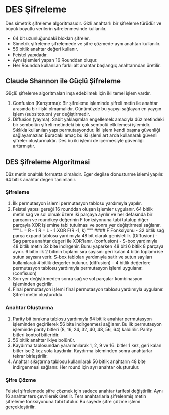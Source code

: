 # DES Şifreleme
  Des simetrik şifreleme algoritmasıdır. Gizli anahtarlı bir şifreleme türüdür ve büyük boyutlu verilerin şifrelenmesinde kullanılır.
  - 64 bit uzunluğundaki blokları şifreler. 
  - Simetrik şifreleme şifrelemede ve şifre çözmede aynı anahtarı kullanılır. 
  - 56 bitlik anahtar değeri kullanır. 
  - Feistel yapıdadır.
  - Aynı işlemleri yapan 16 Rounddan oluşur. 
  - Her Roundda kullanılan farklı alt anahtar başlangıç anahtarından üretilir.
 
 ## Claude Shannon ile Güçlü Şifreleme
   Güçlü şifreleme algoritmaları inşa edebilmek için iki temel işlem vardır.
   1. Confusion (Karıştırma): Bir şifreleme işleminde şifreli metin ile anahtar arasında bir ilişki olmamalıdır. Günümüzde bu yapıyı sağlayan en yaygın işlem (subsitotuon) yer değiştirmedir.
   2. Diffusion (yayma): Sabit yaklaşımları engellemek amacıyla düz metindeki bir sembolün şifreli metindeki bir çok sembolü etkilemesi işlemidir. Sıklıkla kullanılan yapı permutasyondur.
   İki işlem kendi başına güvenliği sağlayamazlar. Buradaki amaç bu iki işlemi art arda kullanarak güvenli şifreler oluşturmaktır. Des bu iki işlemi de içermesiyle güvenliği arttırmıştır.
   
  ## DES Şifreleme Algoritmasi
  Düz metin onaltılık formatta olmalıdır. Eger degilse donusturme islemi yapılır.
  64 bitlik anahtar degeri tanimlanir.
  
  ### Şifreleme
  1. İlk permutasyon islemi permutasyon tablosu yardımıyla yapılır.
  2. Feistel yapısı gereği 16 rounddan oluşan işlemler uygulanır.
    64 bitlik metin sag ve sol olmak üzere iki parçaya ayrılır ve her defasında bir parçanın ve roundkey değerinin F fonksiyonuna tabi tutulup diğer parçayla XOR işlemine tabi tutulması ve sonra yer değiştirmesi sağlanır.
    """
    L = R - 1
    R = L - 1 XOR F(R -1, k)
    """
    #### F Fonksiyonu
    - 32 bitlik sağ parça expand tablosu yardımıyla 48 bit olarak genisletilir. (Diffusion)
    - Sag parca anahtar degeri ile XOR'lanır. (confusion)
    - S-box yardımıyla 48 bitlik metin 32 bite indirgenir. Bunu yaparken 48 biti 6 bitlik 8 parçaya ayırır. 6 bitin ilk 2 bitinin toplamı sıra sayısını geri kalan 4 bitin toplamı ise sutun sayısını verir. S-box tabloları yardımıyla satir ve sutun sayıları kullanılarak 4 bitlik degerler bulunur. (diffusion)
    - 4 bitlik değerlere permutasyon tablosu yardımıyla permutasyon işlemi uygulanır. (confisuon)
  3. Son yer değiştirmeden sonra sağ ve sol parçalar kombinasyon işleminden geçirilir.
  4. Final permutasyon işlemi final permutasyon tablosu yardımıyla uygulanır.
  Şifreli metin oluşturuldu.
  
  ### Anahtar Oluşturma
  1. Parity bit bırakma tablosu yardımıyla 64 bitlik anahtar permutasyon işleminden geçirilerek 56 bite indirgenmesi sağlanır. Bu ilk permutasyon işleminde parity bitleri (8, 16, 24, 32, 40, 48, 56, 64) kaldirilir. Parity bitleri kontrol bitleridir.
  2. 56 bitlik anahtar ikiye bolünür.
  3. Kaydırma tablosundan yararlanılarak 1, 2, 9 ve 16. bitler 1 kez, geri kalan bitler ise 2 kez sola kaydırılır. Kaydırma isleminden sonra anahtarlar tekrar birleştirilir.
  4. Anahtar sıkıştırma tablosu kullanılarak 56 bitlik anahtarın 48 bite indirgenmesi sağlanır. Her round için ayrı anahtar oluşturulur.
  ### Şifre Çözme
  Feistel şifrelemede şifre çözmek için sadece anahtar tarifesi değiştirilir. Aynı 16 anahtar ters çevrilerek üretilir. Ters anahtarlarla şifrelenmiş metin şifreleme fonksiyonuna tabi tutulur. Bu sayede şifre çözme işlemi gerçekleştirilir.
